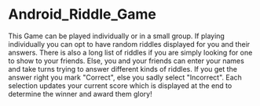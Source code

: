 # Android_Riddle_Game
This Game can be played individually or in a small group. If playing individually you can opt to have random riddles displayed
for you and their answers. There is also a long list of riddles if you are simply looking for one to show to your friends. Else,
you and your friends can enter your names and take turns trying to answer different kinds of riddles. If you get the answer right
you mark "Correct", else you sadly select "Incorrect". Each selection updates your current score which is displayed at the end to
determine the winner and award them glory!
